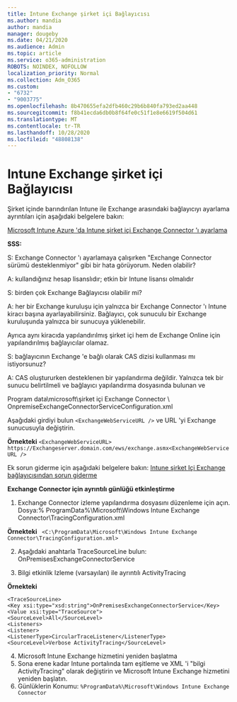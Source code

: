 ```yaml
---
title: Intune Exchange şirket içi Bağlayıcısı
ms.author: mandia
author: mandia
manager: dougeby
ms.date: 04/21/2020
ms.audience: Admin
ms.topic: article
ms.service: o365-administration
ROBOTS: NOINDEX, NOFOLLOW
localization_priority: Normal
ms.collection: Adm_O365
ms.custom:
- "6732"
- "9003775"
ms.openlocfilehash: 8b470655efa2dfb460c29b6b840fa793ed2aa448
ms.sourcegitcommit: f8b41ecda6db0b8f64fe0c51f1e8e6619f504d61
ms.translationtype: MT
ms.contentlocale: tr-TR
ms.lasthandoff: 10/28/2020
ms.locfileid: "48808138"
---
```

# <a name="intune-exchange-on-premise-connector"></a>Intune Exchange şirket içi Bağlayıcısı

Şirket içinde barındırılan Intune ile Exchange arasındaki bağlayıcıyı ayarlama ayrıntıları için aşağıdaki belgelere bakın:

[Microsoft Intune Azure 'da Intune şirket içi Exchange Connector 'ı ayarlama](https://docs.microsoft.com/intune/exchange-connector-install)

**SSS:**

S: Exchange Connector 'ı ayarlamaya çalışırken "Exchange Connector sürümü desteklenmiyor" gibi bir hata görüyorum. Neden olabilir?

A: kullandığınız hesap lisanslıdır; etkin bir Intune lisansı olmalıdır

S: birden çok Exchange Bağlayıcısı olabilir mi?

A: her bir Exchange kuruluşu için yalnızca bir Exchange Connector 'ı Intune kiracı başına ayarlayabilirsiniz. Bağlayıcı, çok sunuculu bir Exchange kuruluşunda yalnızca bir sunucuya yüklenebilir.

Ayrıca aynı kiracıda yapılandırılmış şirket içi hem de Exchange Online için yapılandırılmış bağlayıcılar olamaz.

S: bağlayıcının Exchange 'e bağlı olarak CAS dizisi kullanması mı istiyorsunuz?

A: CAS oluştururken desteklenen bir yapılandırma değildir. Yalnızca tek bir sunucu belirtilmeli ve bağlayıcı yapılandırma dosyasında bulunan ve

Program data\microsoft\şirket içi Exchange Connector \ OnpremiseExchangeConnectorServiceConfiguration.xml

Aşağıdaki girdiyi bulun ```<ExchangeWebServiceURL />``` ve URL 'yi Exchange sunucusuyla değiştirin.

**Örnekteki**
```<ExchangeWebServiceURL> https://Exchangeserver.domain.com/ews/exchange.asmx<ExchangeWebServiceURL />```

Ek sorun giderme için aşağıdaki belgelere bakın: [Intune şirket Içi Exchange bağlayıcısından sorun giderme](https://support.microsoft.com/help/4471887/troubleshooting-exchange-connector-in-microsoft-intune)

**Exchange Connector için ayrıntılı günlüğü etkinleştirme**

1. Exchange Connector izleme yapılandırma dosyasını düzenleme için açın.  
Dosya:% ProgramData%\Microsoft\Windows Intune Exchange Connector\TracingConfiguration.xml  

**Örnekteki**
``` <C:\ProgramData\Microsoft\Windows Intune Exchange Connector\TracingConfiguration.xml>```
  
2. Aşağıdaki anahtarla TraceSourceLine bulun: OnPremisesExchangeConnectorService  
  
3. Bilgi etkinlik Izleme (varsayılan) ile ayrıntılı ActivityTracing  

**Örnekteki**
```
<TraceSourceLine>  
<Key xsi:type="xsd:string">OnPremisesExchangeConnectorService</Key>  
<Value xsi:type="TraceSource">  
<SourceLevel>All</SourceLevel>  
<Listeners>  
<Listener>  
<ListenerType>CircularTraceListener</ListenerType>
<SourceLevel>Verbose ActivityTracing</SourceLevel>
```
4. Microsoft Intune Exchange hizmetini yeniden başlatma  
5. Sona erene kadar Intune portalında tam eşitleme ve XML 'i "bilgi ActivityTracing" olarak değiştirin ve Microsoft Intune Exchange hizmetini yeniden başlatın.  
6. Günlüklerin Konumu: `%ProgramData%\Microsoft\Windows Intune Exchange Connector`